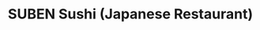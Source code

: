 ---
layout: place
title: SUBEN Sushi (Japanese Restaurant)
permalink: /texas/carrollton/suben-sushi-japanese-restaurant.html
stateAbbr: TX
stateName: Texas
cityName: Carrollton
seo:
  type: restaurant
  links: http://subencarrollton.com/
place_id: ChIJpzXQ6V4lTIYRdKgJbN5Nvq8
photos:
  - name: >-
      places/ChIJpzXQ6V4lTIYRdKgJbN5Nvq8/photos/AeeoHcIGxkNQ5NhW8hV3b-zHY7zjPc0FHS83asOXffKGNtd35TgVxJL3Asb9chZ1D1UKmpHBUxFJ6iwoX5TcuFso3bl55FOwSlk0jNw8ZGBgAwIrzTKeUUHHqXip14ZzULrRz8SaWjOoOaJkC8MzLWHrklzwLpMAF1vPNDJfQ0z08gOfbXdiBDDUcETtuUhNtwOyUsk0pps5TtL2hsOmp7jg1rpUwI1MiQ5W0YtCuCuej0_XSkvwT9YevobIXq-iCCzD8zKr0lQDm6zoQ9luiKJeiABk0XarYhI-bjHaWMO-zT8Vzw
    widthPx: 3200
    heightPx: 4800
    authorAttributions:
      - displayName: SUBEN Sushi (Japanese Restaurant)
        uri: https://maps.google.com/maps/contrib/116483468400055838966
        photoUri: >-
          https://lh3.googleusercontent.com/a-/ALV-UjUxuTc0sk17pprDw0CGFqfFCofg5p3DxDqzPP-vESKUaNinbZc=s100-p-k-no-mo
    flagContentUri: >-
      https://www.google.com/local/imagery/report/?cb_client=maps_api_places.places_api&image_key=!1e10!2sAF1QipPMGkgw5kD62bRQ5pNUvnNKUBiDQUtbjexX8WQB&hl=en-US
    googleMapsUri: >-
      https://www.google.com/maps/place//data=!3m4!1e2!3m2!1sAF1QipPMGkgw5kD62bRQ5pNUvnNKUBiDQUtbjexX8WQB!2e10!4m2!3m1!1s0x864c255ee9d035a7:0xafbe4dde6c09a874
  - name: >-
      places/ChIJpzXQ6V4lTIYRdKgJbN5Nvq8/photos/AeeoHcK2B6U-jOc7g6jlEdz4vM77vpOY76g_JO0JAkm9zPNqAKbdeb0uKK20zjEiK3p18H_uAFP5eQfij0-hLBy0BcnDLRPEPYCHjCK2ucSRcvm-emucdTYZ92MwXGBwjocPo9XBso6xuYHfCA23psHXhtVEWx7IBOXZvXlTc0yMGO9lLUOFAVZJpOnpXRi7BUAkl0kZg2DaC1qXEz96QjchKO17CJdownVMfBZD9Yb0tVwChcHxNXc0FDSbLJe8E5elzgwA9bQqPnRHQwKbHZSGWr5-lVs2DViVjMJg0LstKgvKWw
    widthPx: 3000
    heightPx: 4000
    authorAttributions:
      - displayName: SUBEN Sushi (Japanese Restaurant)
        uri: https://maps.google.com/maps/contrib/116483468400055838966
        photoUri: >-
          https://lh3.googleusercontent.com/a-/ALV-UjUxuTc0sk17pprDw0CGFqfFCofg5p3DxDqzPP-vESKUaNinbZc=s100-p-k-no-mo
    flagContentUri: >-
      https://www.google.com/local/imagery/report/?cb_client=maps_api_places.places_api&image_key=!1e10!2sAF1QipPu0Iq8wMeQLqUbhKxO0xhdH_ZaHVQ_dZ_6P4oX&hl=en-US
    googleMapsUri: >-
      https://www.google.com/maps/place//data=!3m4!1e2!3m2!1sAF1QipPu0Iq8wMeQLqUbhKxO0xhdH_ZaHVQ_dZ_6P4oX!2e10!4m2!3m1!1s0x864c255ee9d035a7:0xafbe4dde6c09a874
  - name: >-
      places/ChIJpzXQ6V4lTIYRdKgJbN5Nvq8/photos/AeeoHcIIHpHETQY7plnAb2_iLxsXnPIIaDR5ITcuVgoOuKOQU5J4rcmGXXQX8k-MRAzJddAfnnP_6GckkK3GeR6OMeZ9yXRrsIlcBIdQMc_G1IamxrCXikX8g-pkQaF0P2VbJxWcEPuKsft2iZjutbxAqEgAvwhsSfLQge-CkRnm0AcuCXwEQFHQB6MEabLGSSwOkHLMzP8h2C0uXOKr8FQlXwtMlXhPbEwIIwp_twHrCwogJ_eWBq-TkV75i8VI7ITZKgzAbaAZeQxGN70Pb6_eFgJqs9Nm76r7xm7TnBMCOuDdnaxYbgaeC-MgAJCE4925DGkHPi7vUvKEo68wR1lA28CI3GK-Wa3OCx5JCKXoHcBt7vvYog1JDFurGzVwr0VohcJcgl_n71fT-3dk_T8vczobUYaFhkJJ_EDzKEnjgG7AaA
    widthPx: 4000
    heightPx: 3000
    authorAttributions:
      - displayName: Kyuwon Han
        uri: https://maps.google.com/maps/contrib/115805041981228063994
        photoUri: >-
          https://lh3.googleusercontent.com/a-/ALV-UjUkmMfPV3MwQe9zWLpRzk1eIO4npbkNjbiHV1lTaDAoXGxDRiPd3g=s100-p-k-no-mo
    flagContentUri: >-
      https://www.google.com/local/imagery/report/?cb_client=maps_api_places.places_api&image_key=!1e10!2sCIHM0ogKEICAgICb677JeA&hl=en-US
    googleMapsUri: >-
      https://www.google.com/maps/place//data=!3m4!1e2!3m2!1sCIHM0ogKEICAgICb677JeA!2e10!4m2!3m1!1s0x864c255ee9d035a7:0xafbe4dde6c09a874
  - name: >-
      places/ChIJpzXQ6V4lTIYRdKgJbN5Nvq8/photos/AeeoHcLA0FkGjMksloyBa571yqfGAqzwFqUGH1--uMgskt5OG9lG6Ny8VYlL6JsSwFNJXTLkAmw3dZhdXSq3yxbjStJAqgwcBouIX46lj4hx0v9KernwEotDsu2sWRrzj8QkIa4z4msBusym0T4oPyISnThArMasnjWLdLZKdTtfiIk4gufRwfy1ydJK3_w3biYt4geEl4-2KE_fjMO-haJDUsMZ0vmjq3jJeMAxt70BRDiKfQEVFd8JGhvCAkN9DIl34Evl7YnswpdPgQ4n6HngJXpgrxZSwvr3aDtBekZHVW9Ks5jAVCrhT7BeYpLrDAdM5V1d3MHN5mgdg5tmvaB0S_4USmau5MR_Im1Gu0SLQ2SLnwfXgAkuUl356zhPjiNxvAhbCpoaH_Yr5LOB6cumJsrKunTEgVVg_yEVy5DMPDMUcg
    widthPx: 3000
    heightPx: 4000
    authorAttributions:
      - displayName: Sarah G.
        uri: https://maps.google.com/maps/contrib/113438522619453679983
        photoUri: >-
          https://lh3.googleusercontent.com/a/ACg8ocJJaZLU9bC0jumAk6Y6Vp7tD__FpeBqYC3nSzNT7MM0nhBGY9I=s100-p-k-no-mo
    flagContentUri: >-
      https://www.google.com/local/imagery/report/?cb_client=maps_api_places.places_api&image_key=!1e10!2sCIHM0ogKEICAgICrqd_TSg&hl=en-US
    googleMapsUri: >-
      https://www.google.com/maps/place//data=!3m4!1e2!3m2!1sCIHM0ogKEICAgICrqd_TSg!2e10!4m2!3m1!1s0x864c255ee9d035a7:0xafbe4dde6c09a874
  - name: >-
      places/ChIJpzXQ6V4lTIYRdKgJbN5Nvq8/photos/AeeoHcIzFf8pEDqaN9f6ONTfKincHmkonXxsjfV7UB6GYFmNwiE8Iy05ZyG_Z37DYwljODNDwc8MiVqd5Nla_kKanw4de9b0GvhAch4kempee6sLZewOxuoH-auHeWUQwed50sK-VdZbaFFdNW3T7tBWxwp35mh5sQWMYS4cBjT0XAwXqpg5zSZAvZa4M9eGNkfTTY4oA9nqDUwOddquyiRx-BJojFQV1aN8dxeJimF35j0a0tb80qr6pEJQmJP1zibmPQjiuUYlgWh_mBg3wMUL5DsA4eyW0vTWZcjfyLd0IVlYsA
    widthPx: 3000
    heightPx: 4000
    authorAttributions:
      - displayName: SUBEN Sushi (Japanese Restaurant)
        uri: https://maps.google.com/maps/contrib/116483468400055838966
        photoUri: >-
          https://lh3.googleusercontent.com/a-/ALV-UjUxuTc0sk17pprDw0CGFqfFCofg5p3DxDqzPP-vESKUaNinbZc=s100-p-k-no-mo
    flagContentUri: >-
      https://www.google.com/local/imagery/report/?cb_client=maps_api_places.places_api&image_key=!1e10!2sAF1QipOh6QWjLCyJehSusS4mbwKtqDntBEgf6e-Ljyk0&hl=en-US
    googleMapsUri: >-
      https://www.google.com/maps/place//data=!3m4!1e2!3m2!1sAF1QipOh6QWjLCyJehSusS4mbwKtqDntBEgf6e-Ljyk0!2e10!4m2!3m1!1s0x864c255ee9d035a7:0xafbe4dde6c09a874
  - name: >-
      places/ChIJpzXQ6V4lTIYRdKgJbN5Nvq8/photos/AeeoHcJ5Ox9OcooAoFbv78GgHxtocCowR8xOAbenFEqezUst4RtInOes25vei8lzZjQHhm0gUs85EHJbfmLrFZBPaxrq5Bym7NRoRDKStGawauEs6CfJPFuRciRvDGe-obETV4VUSMpeLEKhE2Ne2RcoghQuZimfEAOTfHgTORC4slRERAGvfJgjpV6Mgd5sCdtSmHHgHPYTB1ad5_7NHm95pa2W8_mTC03ldhGa_nufmV9IKYudjOdips9Wvr2UszwSXTjvPeKWgOWnOp4Jv2tKgJvlpQrg9fjkgvOxjJOqyj1IKw
    widthPx: 2829
    heightPx: 2830
    authorAttributions:
      - displayName: SUBEN Sushi (Japanese Restaurant)
        uri: https://maps.google.com/maps/contrib/116483468400055838966
        photoUri: >-
          https://lh3.googleusercontent.com/a-/ALV-UjUxuTc0sk17pprDw0CGFqfFCofg5p3DxDqzPP-vESKUaNinbZc=s100-p-k-no-mo
    flagContentUri: >-
      https://www.google.com/local/imagery/report/?cb_client=maps_api_places.places_api&image_key=!1e10!2sAF1QipNIGZzH-xzYYsxzq42whtkeecUCPXXN-OfP5io7&hl=en-US
    googleMapsUri: >-
      https://www.google.com/maps/place//data=!3m4!1e2!3m2!1sAF1QipNIGZzH-xzYYsxzq42whtkeecUCPXXN-OfP5io7!2e10!4m2!3m1!1s0x864c255ee9d035a7:0xafbe4dde6c09a874
  - name: >-
      places/ChIJpzXQ6V4lTIYRdKgJbN5Nvq8/photos/AeeoHcIyBSvEdtFD-3IsDXniY_lSc7csdqNRF6ZV5ty6P8HCm23KE27buHLJjFx8wCAD9-bFRNPiF-LOyavJu-pTkX5Onp7rfeWiTOw-s9irianxjBTXT4xNT9gAjoxRM8hCiMvkGvv8Jp-GTZfwvpsj4Evj51tZL04X9Q04wnPQmYAwibIdfriYY74EVvqRMlfAxHy5jlMLqbshRiw7p2u9HMl0KF-Oy8piRh7wDWhZg_NLsf944ero1wNg6sk1DzzIOyq3HXJ6SEbK8bPaC2-vohZCrembT0kPLFWURWQauWUal9EYNc5toL8RbXDyfzVpuon0Lq9VQGmivXMq32Fy9uNhDfl7SVhO4mnCVcg4HMxQBTjONj_RMKBbSmyleBXD0mRiW5hwE3awawp3Nr2K2FeBT5x8IRu-TRW5MkSDF5LeS7A
    widthPx: 3600
    heightPx: 4800
    authorAttributions:
      - displayName: BellaTorresBruh
        uri: https://maps.google.com/maps/contrib/117446846757739679018
        photoUri: >-
          https://lh3.googleusercontent.com/a-/ALV-UjWYHywzo7LNkshi6BqJNNZ8V56HVtVjstOcTCoj14tT2kaE1rU=s100-p-k-no-mo
    flagContentUri: >-
      https://www.google.com/local/imagery/report/?cb_client=maps_api_places.places_api&image_key=!1e10!2sCIHM0ogKEICAgIDj6bSkigE&hl=en-US
    googleMapsUri: >-
      https://www.google.com/maps/place//data=!3m4!1e2!3m2!1sCIHM0ogKEICAgIDj6bSkigE!2e10!4m2!3m1!1s0x864c255ee9d035a7:0xafbe4dde6c09a874
  - name: >-
      places/ChIJpzXQ6V4lTIYRdKgJbN5Nvq8/photos/AeeoHcKvnG1HP09cDmuQGDD6d1cAS8Mkmt31D7lTdGGvHGfjscH4efS1JzsNkX3m65BaCY4DhSvurgzeulHKKjiktbmHv8NTQAAdS0Kj5sgHa00_MtB9BrR9Y2Y_P2hoIYqYHvydizqss675hhj3TgoHIgFT8Tl6-XIwric8U6rwCpPjxpN7phiR7nRaC4-SQJewg-I3IMvid6SOtYfRaBgqBwGXAs82dGYio5bY485m1Ye-CCnDJ88ZlHmwdAoK2gBkl2Crturu3Gd57d-qqeYAHsENgPFh0cq6W1ECSnUsSFoXtQP1b5ePa-Yl-kiqk8WY8l9Eh70_FWwYcBqZqs0jVM4W_B_s6xPzCO7mQU55qmIYLipgoQSk2cIdSjMJdJsOHlqxeEO5wHYRz3xnnFEwZFYpyUB2Oek0axnuabrXmSw-Tzc
    widthPx: 4030
    heightPx: 3022
    authorAttributions:
      - displayName: Chamroeun Puch
        uri: https://maps.google.com/maps/contrib/118443469403641015332
        photoUri: >-
          https://lh3.googleusercontent.com/a-/ALV-UjU7tePoZM4FEnBAXOyePqgKH4j1O6MTj4vf7J48JXFp_vd1MtoO=s100-p-k-no-mo
    flagContentUri: >-
      https://www.google.com/local/imagery/report/?cb_client=maps_api_places.places_api&image_key=!1e10!2sCIHM0ogKEICAgIC-z-KIpAE&hl=en-US
    googleMapsUri: >-
      https://www.google.com/maps/place//data=!3m4!1e2!3m2!1sCIHM0ogKEICAgIC-z-KIpAE!2e10!4m2!3m1!1s0x864c255ee9d035a7:0xafbe4dde6c09a874
  - name: >-
      places/ChIJpzXQ6V4lTIYRdKgJbN5Nvq8/photos/AeeoHcLTyy-FPKlvQSGH7k5admhe7NIHxvzTiBQw1WGFBXymgboY0rs0kiij3n04yqjtuBQ_nzfxwU4T1-4Y20ElbpRbeSh_NclJTwfEhTET_jaCWPg-0sHD3-ZFFOoEX7unCqFsFz-gmBKfjjZE68RUEp2leLt91J2Lnr7sCUt7r4LSup-4O-s3cdLon_L5YjBMldy72MhX-ZNbpW5DC1d4xRRcpRdfpgEMTDxSX_jnbpkgmwK7kMfTejWph_ATd4hALyTr-fp4_kM_uuDJmFumcwVCriL5n0VuIBaWe45gLweXENtmZVyOgrUMJ5kFU9Gpsw6KaL9pDqHmyFBXAIB-K3-Qts0YvO0hUDFqvU9r37oV0EI9KEH2Sh7JNYcgM-0AFfbYvl84bQIA6sB86bru_FxiJDx9zXVsJdB9ktFISXr1EpjD
    widthPx: 4032
    heightPx: 3024
    authorAttributions:
      - displayName: Charline
        uri: https://maps.google.com/maps/contrib/114104943726326468399
        photoUri: >-
          https://lh3.googleusercontent.com/a/ACg8ocLYkOf0Z7GQCH7WTM4UG_FhIUakBHq7yxsEjYs8DmyhfVoa4Q=s100-p-k-no-mo
    flagContentUri: >-
      https://www.google.com/local/imagery/report/?cb_client=maps_api_places.places_api&image_key=!1e10!2sCIHM0ogKEICAgIDzjKPZ-QE&hl=en-US
    googleMapsUri: >-
      https://www.google.com/maps/place//data=!3m4!1e2!3m2!1sCIHM0ogKEICAgIDzjKPZ-QE!2e10!4m2!3m1!1s0x864c255ee9d035a7:0xafbe4dde6c09a874
  - name: >-
      places/ChIJpzXQ6V4lTIYRdKgJbN5Nvq8/photos/AeeoHcIBCRRFB_GjQ0KpWGvQWhGZGaZCWMT0b0RujveAw__bGLry6PMTKRDC7bqprnGrGB9f_u6mUBm032vk9hgo3kKh6tbSFXJ-VcWYb5iNfXtGG31QC2ILYUUTtdczkij6deyfF0TFf0yPqMP6SzbHxw9SoC5cjh21sKB8h3bgQ5KikDkivJLLua8A5PaGBq2C2uaDKveqXlpB_jHp-Kfc8Z0G7Cr0l3iUKexlj1xgNkRcPCIaSDsWy_3yiOTLD32edT_6m6YnRTLE_6Rd_6lEhT3jP84fExkGbT9gCAOWmbIFWchbb7vJGayXYEQ2YwZQ0rLu2i2VkIFHkfnRUNv0rQoCHmcS7XTxmeVt2CNkeBWVyib_BejUEHOYJA98joEDM5QhdazlO14LMnDaIoV8ZeR9m-iAqO0cMzQnE5l44tITHZDM
    widthPx: 4032
    heightPx: 3024
    authorAttributions:
      - displayName: Forest
        uri: https://maps.google.com/maps/contrib/106673402467710695164
        photoUri: >-
          https://lh3.googleusercontent.com/a-/ALV-UjUUaOLK57I7fyFlwmvOJpabBVzkDMZWghbNvNhmzzK1gR8_MfF7bA=s100-p-k-no-mo
    flagContentUri: >-
      https://www.google.com/local/imagery/report/?cb_client=maps_api_places.places_api&image_key=!1e10!2sCIHM0ogKEICAgICfnPGi9gE&hl=en-US
    googleMapsUri: >-
      https://www.google.com/maps/place//data=!3m4!1e2!3m2!1sCIHM0ogKEICAgICfnPGi9gE!2e10!4m2!3m1!1s0x864c255ee9d035a7:0xafbe4dde6c09a874
address: 1025 W Hebron Pkwy Ste 156, Carrollton, TX 75010, USA
street: 1025 W Hebron Pkwy Ste 156
city: Carrollton
state: TX
zip: '75010'
country: USA
neighborhood: Northwest Carrollton
latitude: '33.019553'
longitude: '-96.917205'
accessibility_options:
  wheelchairAccessibleParking: true
  wheelchairAccessibleEntrance: true
  wheelchairAccessibleRestroom: true
  wheelchairAccessibleSeating: true
business_status: OPERATIONAL
name: SUBEN Sushi (Japanese Restaurant)
google_maps_links:
  directionsUri: >-
    https://www.google.com/maps/dir//''/data=!4m7!4m6!1m1!4e2!1m2!1m1!1s0x864c255ee9d035a7:0xafbe4dde6c09a874!3e0
  placeUri: https://maps.google.com/?cid=12663644819903064180
  writeAReviewUri: >-
    https://www.google.com/maps/place//data=!4m3!3m2!1s0x864c255ee9d035a7:0xafbe4dde6c09a874!12e1
  reviewsUri: >-
    https://www.google.com/maps/place//data=!4m4!3m3!1s0x864c255ee9d035a7:0xafbe4dde6c09a874!9m1!1b1
  photosUri: >-
    https://www.google.com/maps/place//data=!4m3!3m2!1s0x864c255ee9d035a7:0xafbe4dde6c09a874!10e5
primary_type: Japanese Restaurant
opening_hours:
  openNow: true
  periods:
    - open:
        day: 0
        hour: 12
        minute: 0
      close:
        day: 0
        hour: 21
        minute: 30
    - open:
        day: 2
        hour: 11
        minute: 0
      close:
        day: 2
        hour: 15
        minute: 30
    - open:
        day: 2
        hour: 16
        minute: 30
      close:
        day: 2
        hour: 21
        minute: 30
    - open:
        day: 3
        hour: 11
        minute: 0
      close:
        day: 3
        hour: 15
        minute: 30
    - open:
        day: 3
        hour: 16
        minute: 30
      close:
        day: 3
        hour: 21
        minute: 30
    - open:
        day: 4
        hour: 11
        minute: 0
      close:
        day: 4
        hour: 15
        minute: 30
    - open:
        day: 4
        hour: 16
        minute: 30
      close:
        day: 4
        hour: 21
        minute: 30
    - open:
        day: 5
        hour: 11
        minute: 0
      close:
        day: 5
        hour: 15
        minute: 30
    - open:
        day: 5
        hour: 16
        minute: 30
      close:
        day: 5
        hour: 21
        minute: 30
    - open:
        day: 6
        hour: 12
        minute: 0
      close:
        day: 6
        hour: 21
        minute: 30
  weekdayDescriptions:
    - 'Monday: Closed'
    - 'Tuesday: 11:00 AM – 3:30 PM, 4:30 – 9:30 PM'
    - 'Wednesday: 11:00 AM – 3:30 PM, 4:30 – 9:30 PM'
    - 'Thursday: 11:00 AM – 3:30 PM, 4:30 – 9:30 PM'
    - 'Friday: 11:00 AM – 3:30 PM, 4:30 – 9:30 PM'
    - 'Saturday: 12:00 – 9:30 PM'
    - 'Sunday: 12:00 – 9:30 PM'
  nextCloseTime: '2025-05-04T02:30:00Z'
secondary_opening_hours:
  regular:
    weekdayDescriptions: null
    type: null
  current:
    weekdayDescriptions: null
    type: null
phone: (972) 810-0123
price_level: PRICE_LEVEL_MODERATE
price_range: $10 &ndash; $20
rating: '4.3'
rating_count: 193
website: http://subencarrollton.com/
description: >-
  Discover SUBEN Sushi in Carrollton, TX$$$SUBEN Sushi in Carrollton, TX, stands
  out as a casual Japanese eatery offering fresh sushi, sashimi, and bento boxes
  that appeal to those seeking authentic flavors in a relaxed setting. The menu
  features a variety of rolls and grilled options, making it a go-to spot for
  anyone exploring sushi restaurants in the area. With accessibility features
  like wheelchair-friendly parking and entrances, it ensures a comfortable visit
  for all diners. Operating hours accommodate both lunch and dinner crowds,
  adding convenience for busy days. Its moderate pricing and welcoming vibe make
  it an excellent choice for enjoying top-rated Japanese dining options nearby.
generative_summary: >-
  Discover SUBEN Sushi in Carrollton, TX$$$SUBEN Sushi in Carrollton, TX, stands
  out as a casual Japanese eatery offering fresh sushi, sashimi, and bento boxes
  that appeal to those seeking authentic flavors in a relaxed setting. The menu
  features a variety of rolls and grilled options, making it a go-to spot for
  anyone exploring sushi restaurants in the area. With accessibility features
  like wheelchair-friendly parking and entrances, it ensures a comfortable visit
  for all diners. Operating hours accommodate both lunch and dinner crowds,
  adding convenience for busy days. Its moderate pricing and welcoming vibe make
  it an excellent choice for enjoying top-rated Japanese dining options nearby.
generative_disclosure: Summarized by AI using the Grok-3-Mini model.
reviews:
  - name: >-
      places/ChIJpzXQ6V4lTIYRdKgJbN5Nvq8/reviews/ChZDSUhNMG9nS0VJQ0FnSUNmblBHaU5nEAE
    relativePublishTimeDescription: 4 months ago
    rating: 5
    text:
      text: >-
        Went to swing by with my co-worker on our break the other day. The
        service was AMAZING alongside the food. We were warmly greeted by a
        lovely woman and I was given immediate attention. She checked on me and
        my friend regularly making sure we were enjoying our time there. We both
        got sushi rolls, I’ve been eating Sushi for years and the food we got
        exceeded my expectations. Cannot believe it took me so long to grab a
        bite here! We definitely plan on returning soon. The environment was
        quaint and lovely.
      languageCode: en
    originalText:
      text: >-
        Went to swing by with my co-worker on our break the other day. The
        service was AMAZING alongside the food. We were warmly greeted by a
        lovely woman and I was given immediate attention. She checked on me and
        my friend regularly making sure we were enjoying our time there. We both
        got sushi rolls, I’ve been eating Sushi for years and the food we got
        exceeded my expectations. Cannot believe it took me so long to grab a
        bite here! We definitely plan on returning soon. The environment was
        quaint and lovely.
      languageCode: en
    authorAttribution:
      displayName: Forest
      uri: https://www.google.com/maps/contrib/106673402467710695164/reviews
      photoUri: >-
        https://lh3.googleusercontent.com/a-/ALV-UjUUaOLK57I7fyFlwmvOJpabBVzkDMZWghbNvNhmzzK1gR8_MfF7bA=s128-c0x00000000-cc-rp-mo
    publishTime: '2024-12-27T00:51:26.533735Z'
    flagContentUri: >-
      https://www.google.com/local/review/rap/report?postId=ChZDSUhNMG9nS0VJQ0FnSUNmblBHaU5nEAE&d=17924085&t=1
    googleMapsUri: >-
      https://www.google.com/maps/reviews/data=!4m6!14m5!1m4!2m3!1sChZDSUhNMG9nS0VJQ0FnSUNmblBHaU5nEAE!2m1!1s0x864c255ee9d035a7:0xafbe4dde6c09a874
  - name: >-
      places/ChIJpzXQ6V4lTIYRdKgJbN5Nvq8/reviews/ChdDSUhNMG9nS0VJQ0FnSUN2enV1VHRRRRAB
    relativePublishTimeDescription: 4 months ago
    rating: 1
    text:
      text: >-
        This is not a Japanese ran establishment. The man at the counter is not
        Japanese. I ordered the California Roll and it was horrible. I have
        never had a roll that was SWEET and full of sugar! Absolutely
        disgusting. The man at the counter acted like he was surprised that I
        wasn’t there for “pickup” because I’m African- American. Don’t waste
        your money. It’s not authentic.
      languageCode: en
    originalText:
      text: >-
        This is not a Japanese ran establishment. The man at the counter is not
        Japanese. I ordered the California Roll and it was horrible. I have
        never had a roll that was SWEET and full of sugar! Absolutely
        disgusting. The man at the counter acted like he was surprised that I
        wasn’t there for “pickup” because I’m African- American. Don’t waste
        your money. It’s not authentic.
      languageCode: en
    authorAttribution:
      displayName: Ms Mo
      uri: https://www.google.com/maps/contrib/111098573505200854622/reviews
      photoUri: >-
        https://lh3.googleusercontent.com/a-/ALV-UjVQZ-zgRFxHlS5Z47S4nvu1oN10NFFQ0ms24TVQNNE95tOqMuLhXA=s128-c0x00000000-cc-rp-mo-ba3
    publishTime: '2024-12-11T03:34:27.772359Z'
    flagContentUri: >-
      https://www.google.com/local/review/rap/report?postId=ChdDSUhNMG9nS0VJQ0FnSUN2enV1VHRRRRAB&d=17924085&t=1
    googleMapsUri: >-
      https://www.google.com/maps/reviews/data=!4m6!14m5!1m4!2m3!1sChdDSUhNMG9nS0VJQ0FnSUN2enV1VHRRRRAB!2m1!1s0x864c255ee9d035a7:0xafbe4dde6c09a874
  - name: >-
      places/ChIJpzXQ6V4lTIYRdKgJbN5Nvq8/reviews/ChdDSUhNMG9nS0VJQ0FnTURBMGZYT3R3RRAB
    relativePublishTimeDescription: 2 months ago
    rating: 5
    text:
      text: >-
        Love the food.  The California roll was great and also look at he cute
        soy sauce pitcher


        It's almost gone  It's so delicious
      languageCode: en
    originalText:
      text: >-
        Love the food.  The California roll was great and also look at he cute
        soy sauce pitcher


        It's almost gone  It's so delicious
      languageCode: en
    authorAttribution:
      displayName: Karen Christal
      uri: https://www.google.com/maps/contrib/108258596450867578550/reviews
      photoUri: >-
        https://lh3.googleusercontent.com/a-/ALV-UjW6wxLvithRcnQ1jqy2nHJII3Rjju65Ejud5fKrOmpUhP2D2DfX=s128-c0x00000000-cc-rp-mo-ba3
    publishTime: '2025-02-09T20:46:31.895388Z'
    flagContentUri: >-
      https://www.google.com/local/review/rap/report?postId=ChdDSUhNMG9nS0VJQ0FnTURBMGZYT3R3RRAB&d=17924085&t=1
    googleMapsUri: >-
      https://www.google.com/maps/reviews/data=!4m6!14m5!1m4!2m3!1sChdDSUhNMG9nS0VJQ0FnTURBMGZYT3R3RRAB!2m1!1s0x864c255ee9d035a7:0xafbe4dde6c09a874
  - name: >-
      places/ChIJpzXQ6V4lTIYRdKgJbN5Nvq8/reviews/ChdDSUhNMG9nS0VJQ0FnSUNycWRfVDhnRRAB
    relativePublishTimeDescription: 9 months ago
    rating: 2
    text:
      text: >-
        We were craving sushi and decided to order at this place (through door
        dash). I paid 75$ and could not have been any more disappointed. We had
        4 sushi rolls and some noodles with chicken. The amount you get for your
        money is ridiculous. They shoved 3 of our rolls in one medium sized to
        go box. You get 8 pieces tops, and they are so small. If I pay that much
        money, I expect it to be a little more than a mouth full. The taste was
        average, and it didn't even come with any wasabi or gari. It looked so
        cheap. The noodles barely have any chicken in it, only cabbage. I sure
        won't order here again; it is not worth the money.
      languageCode: en
    originalText:
      text: >-
        We were craving sushi and decided to order at this place (through door
        dash). I paid 75$ and could not have been any more disappointed. We had
        4 sushi rolls and some noodles with chicken. The amount you get for your
        money is ridiculous. They shoved 3 of our rolls in one medium sized to
        go box. You get 8 pieces tops, and they are so small. If I pay that much
        money, I expect it to be a little more than a mouth full. The taste was
        average, and it didn't even come with any wasabi or gari. It looked so
        cheap. The noodles barely have any chicken in it, only cabbage. I sure
        won't order here again; it is not worth the money.
      languageCode: en
    authorAttribution:
      displayName: Sarah G.
      uri: https://www.google.com/maps/contrib/113438522619453679983/reviews
      photoUri: >-
        https://lh3.googleusercontent.com/a/ACg8ocJJaZLU9bC0jumAk6Y6Vp7tD__FpeBqYC3nSzNT7MM0nhBGY9I=s128-c0x00000000-cc-rp-mo-ba3
    publishTime: '2024-07-08T20:31:09.624603Z'
    flagContentUri: >-
      https://www.google.com/local/review/rap/report?postId=ChdDSUhNMG9nS0VJQ0FnSUNycWRfVDhnRRAB&d=17924085&t=1
    googleMapsUri: >-
      https://www.google.com/maps/reviews/data=!4m6!14m5!1m4!2m3!1sChdDSUhNMG9nS0VJQ0FnSUNycWRfVDhnRRAB!2m1!1s0x864c255ee9d035a7:0xafbe4dde6c09a874
  - name: >-
      places/ChIJpzXQ6V4lTIYRdKgJbN5Nvq8/reviews/ChdDSUhNMG9nS0VJQ0FnSUNyMnJpVWpRRRAB
    relativePublishTimeDescription: 10 months ago
    rating: 2
    text:
      text: >-
        I spent 27 dollars at this place and left hungry. The service was very
        slow, yet the rolls came out looking like they took only a few minutes
        to make. It felt like their wasn't even any ac in the restaurant. The
        quality of the food was average at best, and the quality of the wasabi
        and soy sauce were both horrible. The attached photo is all I got for 27
        dollars. For that same price I could go to another place to get more
        food at a better or similar quality or even go to my local Walmart and
        get much more than what i got here and if made fresh, of much better
        flavor and quality. There are many, many places to get sushi in
        Carrollton, and I advise you to not waste your money here and instead go
        somewhere else.
      languageCode: en
    originalText:
      text: >-
        I spent 27 dollars at this place and left hungry. The service was very
        slow, yet the rolls came out looking like they took only a few minutes
        to make. It felt like their wasn't even any ac in the restaurant. The
        quality of the food was average at best, and the quality of the wasabi
        and soy sauce were both horrible. The attached photo is all I got for 27
        dollars. For that same price I could go to another place to get more
        food at a better or similar quality or even go to my local Walmart and
        get much more than what i got here and if made fresh, of much better
        flavor and quality. There are many, many places to get sushi in
        Carrollton, and I advise you to not waste your money here and instead go
        somewhere else.
      languageCode: en
    authorAttribution:
      displayName: Derek
      uri: https://www.google.com/maps/contrib/109728393371133205574/reviews
      photoUri: >-
        https://lh3.googleusercontent.com/a-/ALV-UjVkSlOEUAUN-S-f5Aj_TqGl3uHIkZCh_suzC9okErqyF57NyYc4=s128-c0x00000000-cc-rp-mo-ba3
    publishTime: '2024-07-06T06:31:01.523029Z'
    flagContentUri: >-
      https://www.google.com/local/review/rap/report?postId=ChdDSUhNMG9nS0VJQ0FnSUNyMnJpVWpRRRAB&d=17924085&t=1
    googleMapsUri: >-
      https://www.google.com/maps/reviews/data=!4m6!14m5!1m4!2m3!1sChdDSUhNMG9nS0VJQ0FnSUNyMnJpVWpRRRAB!2m1!1s0x864c255ee9d035a7:0xafbe4dde6c09a874
review_summary: >-
  What Customers Are Saying$$$Folks who visit SUBEN Sushi often rave about the
  tasty sushi rolls and the friendly, attentive service that keeps things
  feeling welcoming and efficient. While many appreciate the fresh flavors and
  casual atmosphere, some mention that portions can feel a bit small compared to
  the cost, leaving room for a heartier meal next time. Overall, the spot earns
  solid praise for its quality ingredients and quick preparation, with plenty of
  repeat visitors sharing their satisfaction. If you're on the hunt for sushi
  places in the neighborhood, this one delivers a generally enjoyable experience
  with a few minor tweaks that could enhance value. Despite the mixed notes, the
  positive vibes and high ratings make it a worthwhile stop for anyone craving
  Japanese flavors.
review_disclosure: Summarized by AI using the Grok-3-Mini model.
parking_options:
  freeParkingLot: true
  freeStreetParking: true
  valetParking: false
payment_options:
  acceptsCreditCards: true
  acceptsDebitCards: true
  acceptsCashOnly: false
  acceptsNfc: true
allow_dogs: null
curbside_pickup: null
delivery: true
dine_in: true
good_for_children: true
good_for_groups: null
good_for_sports: false
live_music: false
menu_for_children: null
outdoor_seating: false
reservable: true
restroom: true
serves_beer: true
serves_breakfast: true
serves_brunch: false
serves_cocktails: false
serves_coffee: false
serves_dinner: true
serves_dessert: true
serves_lunch: true
serves_vegetarian_food: true
serves_wine: false
takeout: true
update_category: atmosphere
places_description: null

---